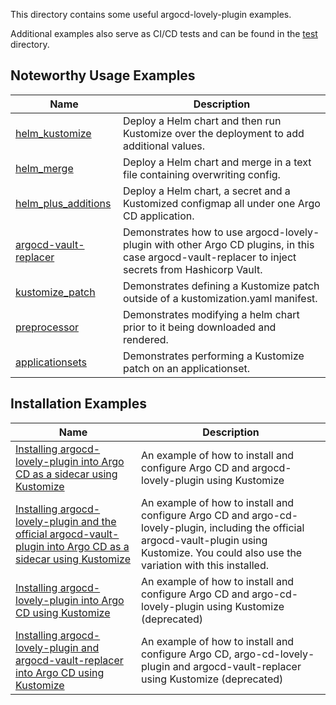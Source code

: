 This directory contains some useful argocd-lovely-plugin examples.

Additional examples also serve as CI/CD tests and can be found in the [test](../test) directory.

## Noteworthy Usage Examples

|Name|Description|
|--|--|
|[helm_kustomize](../test/helm_kustomize)|Deploy a Helm chart and then run Kustomize over the deployment to add additional values.|
|[helm_merge](../test/helm_merge)|Deploy a Helm chart and merge in a text file containing overwriting config.|
|[helm_plus_additions](../test/helm_plus_additions)|Deploy a Helm chart, a secret and a Kustomized configmap all under one Argo CD application.|
|[argocd-vault-replacer](../examples/argocd-vault-replacer)|Demonstrates how to use argocd-lovely-plugin with other Argo CD plugins, in this case argocd-vault-replacer to inject secrets from Hashicorp Vault.|
|[kustomize_patch](../test/kustomize_patch)|Demonstrates defining a Kustomize patch outside of a kustomization.yaml manifest.|
|[preprocessor](../test/preprocessor)|Demonstrates modifying a helm chart prior to it being downloaded and rendered.|
|[applicationsets](../examples/applicationsets)|Demonstrates performing a Kustomize patch on an applicationset.|

## Installation Examples

|Name|Description|
|--|--|
|[Installing argocd-lovely-plugin into Argo CD as a sidecar using Kustomize](../examples/installation/argocd-sidecar)|An example of how to install and configure Argo CD and argocd-lovely-plugin using Kustomize|
|[Installing argocd-lovely-plugin and the official argocd-vault-plugin into Argo CD as a sidecar using Kustomize](../examples/installation/argocd-sidecar-with-argocd-vault-plugin)|An example of how to install and configure Argo CD and argo-cd-lovely-plugin, including the official argocd-vault-plugin using Kustomize. You could also use the variation with this installed.|
|[Installing argocd-lovely-plugin into Argo CD using Kustomize](../examples/installation/legacy-argocd)|An example of how to install and configure Argo CD and argo-cd-lovely-plugin using Kustomize (deprecated)|
|[Installing argocd-lovely-plugin and argocd-vault-replacer into Argo CD using Kustomize](../examples/installation/legacy-argocd-with-argocd-vault-replacer)|An example of how to install and configure Argo CD, argo-cd-lovely-plugin and argocd-vault-replacer using Kustomize (deprecated)|
